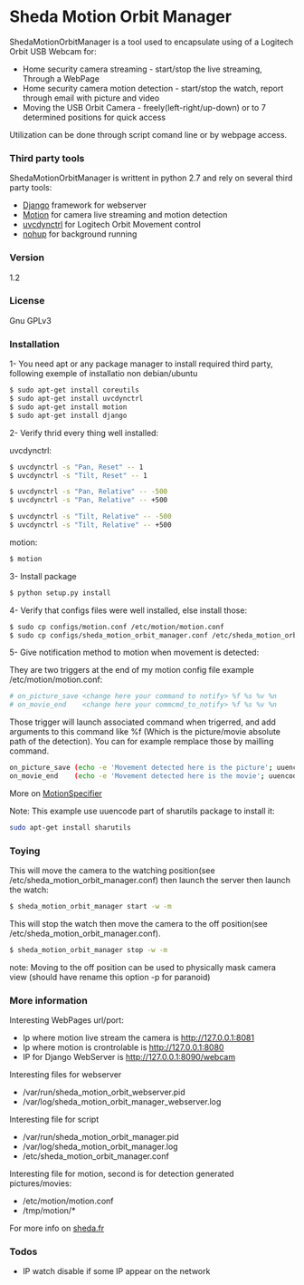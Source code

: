 # Sheda Motion Orbit Manager

ShedaMotionOrbitManager is a tool used to encapsulate using of a Logitech Orbit USB Webcam for:
-  Home security camera streaming - start/stop the live streaming, Through a WebPage
-  Home security camera motion detection - start/stop the watch, report through email with picture and video
-  Moving the USB Orbit Camera - freely(left-right/up-down) or to 7 determined positions for quick access

Utilization can be done through script comand line or by webpage access.

### Third party tools
ShedaMotionOrbitManager is writtent in python 2.7 and rely on several third party tools:
- [Django] framework for webserver
- [Motion] for camera live streaming and motion detection
- [uvcdynctrl] for Logitech Orbit Movement control
- [nohup] for background running

### Version
1.2

### License
Gnu GPLv3

### Installation

1- You need apt or any package manager to install required third party, following exemple of installatio non debian/ubuntu
```sh
$ sudo apt-get install coreutils
$ sudo apt-get install uvcdynctrl
$ sudo apt-get install motion
$ sudo apt-get install django
```

2- Verify thrid every thing well installed:

uvcdynctrl:
```sh
$ uvcdynctrl -s "Pan, Reset" -- 1
$ uvcdynctrl -s "Tilt, Reset" -- 1

$ uvcdynctrl -s "Pan, Relative" -- -500
$ uvcdynctrl -s "Pan, Relative" -- +500

$ uvcdynctrl -s "Tilt, Relative" -- -500
$ uvcdynctrl -s "Tilt, Relative" -- +500
```
motion:
```sh
$ motion
```

3- Install package
```sh
$ python setup.py install
```

4- Verify that configs files were well installed, else install those:
```sh
$ sudo cp configs/motion.conf /etc/motion/motion.conf
$ sudo cp configs/sheda_motion_orbit_manager.conf /etc/sheda_motion_orbit_manager.conf
```

5- Give notification method to motion when movement is detected:

They are two triggers at the end of my motion config file example /etc/motion/motion.conf:
```sh
# on_picture_save <change here your command to notify> %f %s %v %n
# on_movie_end    <change here your commcmd_to_notify> %f %s %v %n
```
Those trigger will launch associated command when trigerred, and add arguments to this command like %f (Which is the picture/movie absolute path of the detection). You can for example remplace those by mailling command.
```sh
on_picture_save (echo -e 'Movement detected here is the picture'; uuencode %f %f) | mail -s [ShedaMotionOrbitManager]_MOVEMENT_DETECTED_-PICTURE-_%d/%m/%Y_%H.%M <your email>@<mail.com>
on_movie_end    (echo -e 'Movement detected here is the movie'; uuencode %f %f) | mail -s [ShedaMotionOrbitManager]_MOVEMENT_DETECTED_-MOVIE-_%d/%m/%Y_%H.%M <your email>@<mail.com>
```
More on [MotionSpecifier]

Note: This example use uuencode part of sharutils package to install it:
```sh
sudo apt-get install sharutils
```

### Toying
This will move the camera to the watching position(see /etc/sheda_motion_orbit_manager.conf) then launch the server then launch the watch:
```sh
$ sheda_motion_orbit_manager start -w -m
```
This will stop the watch then move the camera to the off position(see /etc/sheda_motion_orbit_manager.conf).
```sh
$ sheda_motion_orbit_manager stop -w -m
```
note:  Moving to the off position can be used to physically mask camera view (should have rename this option -p for paranoid)

### More information
Interesting WebPages url/port:
- Ip where motion live stream the camera is http://127.0.0.1:8081
- Ip where motion is crontrolable is http://127.0.0.1:8080
- IP for Django WebServer is http://127.0.0.1:8090/webcam

Interesting files for webserver
- /var/run/sheda_motion_orbit_webserver.pid
- /var/log/sheda_motion_orbit_manager_webserver.log

Interesting file for script
- /var/run/sheda_motion_orbit_manager.pid
- /var/log/sheda_motion_orbit_manager.log
- /etc/sheda_motion_orbit_manager.conf

Interesting file for motion, second is for detection generated pictures/movies:
- /etc/motion/motion.conf
- /tmp/motion/*

For more info on [sheda.fr]

### Todos

 - IP watch disable if some IP appear on the network

[Django]: https://www.djangoproject.com/
[Motion]:http://lavrsen.dk/foswiki/bin/view/Motion/WebHome
[MotionSpecifier]:http://www.lavrsen.dk/foswiki/bin/view/Motion/ConversionSpecifiers
[uvcdynctrl]: https://packages.debian.org/sid/utils/uvcdynctrl
[nohup]: http://manpages.ubuntu.com/manpages/precise/man1/nohup.1.html
[sheda.fr]: http://www.sheda.fr
